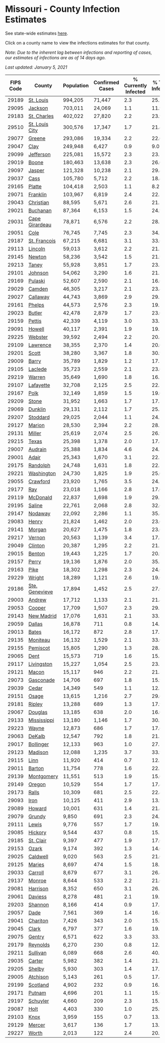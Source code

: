 # Missouri - County Infection Estimates

See state-wide estimates [here](/infections/us-mo).

Click on a county name to view the infections estimates for that county.

*Note: Due to the inherent lag between infections and reporting of cases, our estimates of infections are as of 14 days ago.*

*Last updated: January 5, 2021*

|   FIPS Code |                           County |   Population |   Confirmed Cases |   % Currently Infected |   % Total Infected |
|-------------|----------------------------------|--------------|-------------------|------------------------|--------------------|
|       29189 |           [St. Louis](st.-louis) |      994,205 |            71,447 |                    2.3 |               25.5 |
|       29095 |               [Jackson](jackson) |      703,011 |            24,069 |                    1.1 |               11.9 |
|       29183 |       [St. Charles](st.-charles) |      402,022 |            27,820 |                    2.2 |               23.9 |
|       29510 | [St. Louis City](st.-louis-city) |      300,576 |            17,347 |                    1.7 |               21.4 |
|       29077 |                 [Greene](greene) |      293,086 |            19,334 |                    2.2 |               22.0 |
|       29047 |                     [Clay](clay) |      249,948 |             6,427 |                    0.9 |                9.0 |
|       29099 |           [Jefferson](jefferson) |      225,081 |            15,572 |                    2.3 |               23.7 |
|       29019 |                   [Boone](boone) |      180,463 |            13,638 |                    2.3 |               26.0 |
|       29097 |                 [Jasper](jasper) |      121,328 |            10,238 |                    2.1 |               29.4 |
|       29037 |                     [Cass](cass) |      105,780 |             5,712 |                    2.2 |               18.4 |
|       29165 |                 [Platte](platte) |      104,418 |             2,503 |                    1.1 |                8.2 |
|       29071 |             [Franklin](franklin) |      103,967 |             6,819 |                    2.4 |               22.1 |
|       29043 |           [Christian](christian) |       88,595 |             5,671 |                    2.6 |               21.1 |
|       29021 |             [Buchanan](buchanan) |       87,364 |             6,153 |                    1.5 |               24.9 |
|       29031 | [Cape Girardeau](cape-girardeau) |       78,871 |             6,576 |                    2.2 |               28.5 |
|       29051 |                     [Cole](cole) |       76,745 |             7,745 |                    2.3 |               34.2 |
|       29187 |     [St. Francois](st.-francois) |       67,215 |             6,681 |                    3.1 |               33.6 |
|       29113 |               [Lincoln](lincoln) |       59,013 |             3,612 |                    2.2 |               21.1 |
|       29145 |                 [Newton](newton) |       58,236 |             3,542 |                    1.5 |               21.9 |
|       29213 |                   [Taney](taney) |       55,928 |             3,851 |                    1.7 |               23.3 |
|       29101 |               [Johnson](johnson) |       54,062 |             3,290 |                    1.6 |               21.2 |
|       29169 |               [Pulaski](pulaski) |       52,607 |             2,590 |                    2.1 |               16.6 |
|       29029 |                 [Camden](camden) |       46,305 |             3,217 |                    2.1 |               23.4 |
|       29027 |             [Callaway](callaway) |       44,743 |             3,869 |                    2.9 |               29.2 |
|       29161 |                 [Phelps](phelps) |       44,573 |             2,576 |                    2.3 |               19.1 |
|       29023 |                 [Butler](butler) |       42,478 |             2,879 |                    1.7 |               23.0 |
|       29159 |                 [Pettis](pettis) |       42,339 |             4,119 |                    3.0 |               33.1 |
|       29091 |                 [Howell](howell) |       40,117 |             2,391 |                    1.9 |               19.5 |
|       29225 |               [Webster](webster) |       39,592 |             2,494 |                    2.2 |               20.8 |
|       29109 |             [Lawrence](lawrence) |       38,355 |             2,370 |                    1.4 |               20.6 |
|       29201 |                   [Scott](scott) |       38,280 |             3,367 |                    1.8 |               30.9 |
|       29009 |                   [Barry](barry) |       35,789 |             1,829 |                    1.2 |               17.5 |
|       29105 |               [Laclede](laclede) |       35,723 |             2,559 |                    2.1 |               23.6 |
|       29219 |                 [Warren](warren) |       35,649 |             1,690 |                    1.8 |               16.2 |
|       29107 |           [Lafayette](lafayette) |       32,708 |             2,125 |                    2.5 |               22.1 |
|       29167 |                     [Polk](polk) |       32,149 |             1,859 |                    1.5 |               19.0 |
|       29209 |                   [Stone](stone) |       31,952 |             1,663 |                    1.7 |               17.3 |
|       29069 |               [Dunklin](dunklin) |       29,131 |             2,112 |                    1.7 |               25.3 |
|       29207 |             [Stoddard](stoddard) |       29,025 |             2,044 |                    1.1 |               24.5 |
|       29127 |                 [Marion](marion) |       28,530 |             2,394 |                    2.2 |               28.5 |
|       29131 |                 [Miller](miller) |       25,619 |             2,074 |                    2.5 |               26.9 |
|       29215 |                   [Texas](texas) |       25,398 |             1,378 |                    2.0 |               17.8 |
|       29007 |               [Audrain](audrain) |       25,388 |             1,834 |                    4.6 |               24.5 |
|       29001 |                   [Adair](adair) |       25,343 |             1,670 |                    3.1 |               22.5 |
|       29175 |             [Randolph](randolph) |       24,748 |             1,631 |                    1.8 |               22.2 |
|       29221 |         [Washington](washington) |       24,730 |             1,825 |                    1.9 |               25.0 |
|       29055 |             [Crawford](crawford) |       23,920 |             1,765 |                    3.5 |               24.5 |
|       29177 |                       [Ray](ray) |       23,018 |             1,166 |                    2.8 |               17.0 |
|       29119 |             [McDonald](mcdonald) |       22,837 |             1,698 |                    1.9 |               29.5 |
|       29195 |                 [Saline](saline) |       22,761 |             2,068 |                    2.8 |               32.6 |
|       29147 |               [Nodaway](nodaway) |       22,092 |             2,286 |                    1.1 |               35.8 |
|       29083 |                   [Henry](henry) |       21,824 |             1,462 |                    2.0 |               23.0 |
|       29141 |                 [Morgan](morgan) |       20,627 |             1,475 |                    1.8 |               23.6 |
|       29217 |                 [Vernon](vernon) |       20,563 |             1,139 |                    3.4 |               17.8 |
|       29049 |               [Clinton](clinton) |       20,387 |             1,295 |                    2.2 |               21.1 |
|       29015 |                 [Benton](benton) |       19,443 |             1,225 |                    1.7 |               20.9 |
|       29157 |                   [Perry](perry) |       19,136 |             1,876 |                    2.0 |               35.3 |
|       29163 |                     [Pike](pike) |       18,302 |             1,298 |                    2.3 |               24.6 |
|       29229 |                 [Wright](wright) |       18,289 |             1,121 |                    2.6 |               19.6 |
|       29186 | [Ste. Genevieve](ste.-genevieve) |       17,894 |             1,452 |                    2.5 |               27.6 |
|       29003 |                 [Andrew](andrew) |       17,712 |             1,133 |                    2.1 |               21.4 |
|       29053 |                 [Cooper](cooper) |       17,709 |             1,507 |                    2.3 |               29.2 |
|       29143 |         [New Madrid](new-madrid) |       17,076 |             1,631 |                    2.1 |               33.2 |
|       29059 |                 [Dallas](dallas) |       16,878 |               711 |                    0.8 |               14.2 |
|       29013 |                   [Bates](bates) |       16,172 |               872 |                    2.8 |               17.7 |
|       29135 |             [Moniteau](moniteau) |       16,132 |             1,529 |                    2.1 |               33.0 |
|       29155 |             [Pemiscot](pemiscot) |       15,805 |             1,290 |                    1.3 |               28.8 |
|       29065 |                     [Dent](dent) |       15,573 |               719 |                    1.6 |               15.3 |
|       29117 |         [Livingston](livingston) |       15,227 |             1,054 |                    2.5 |               23.2 |
|       29121 |                   [Macon](macon) |       15,117 |               946 |                    2.2 |               21.3 |
|       29073 |           [Gasconade](gasconade) |       14,706 |               697 |                    1.8 |               15.9 |
|       29039 |                   [Cedar](cedar) |       14,349 |               549 |                    1.1 |               12.7 |
|       29151 |                   [Osage](osage) |       13,615 |             1,216 |                    2.7 |               29.6 |
|       29181 |                 [Ripley](ripley) |       13,288 |               689 |                    1.3 |               17.9 |
|       29067 |               [Douglas](douglas) |       13,185 |               638 |                    2.0 |               16.0 |
|       29133 |       [Mississippi](mississippi) |       13,180 |             1,146 |                    1.7 |               30.7 |
|       29223 |                   [Wayne](wayne) |       12,873 |               686 |                    1.7 |               17.6 |
|       29063 |                 [DeKalb](dekalb) |       12,547 |               792 |                    1.8 |               21.2 |
|       29017 |           [Bollinger](bollinger) |       12,133 |               963 |                    1.0 |               27.1 |
|       29123 |               [Madison](madison) |       12,088 |             1,235 |                    3.7 |               33.9 |
|       29115 |                     [Linn](linn) |       11,920 |               414 |                    0.7 |               12.2 |
|       29011 |                 [Barton](barton) |       11,754 |               778 |                    1.6 |               22.5 |
|       29139 |         [Montgomery](montgomery) |       11,551 |               513 |                    1.9 |               15.0 |
|       29149 |                 [Oregon](oregon) |       10,529 |               554 |                    1.7 |               17.4 |
|       29173 |                   [Ralls](ralls) |       10,309 |               681 |                    2.5 |               22.4 |
|       29093 |                     [Iron](iron) |       10,125 |               411 |                    2.9 |               13.9 |
|       29089 |                 [Howard](howard) |       10,001 |               631 |                    1.4 |               21.4 |
|       29079 |                 [Grundy](grundy) |        9,850 |               691 |                    2.3 |               24.7 |
|       29111 |                   [Lewis](lewis) |        9,776 |               557 |                    1.7 |               19.2 |
|       29085 |               [Hickory](hickory) |        9,544 |               437 |                    0.8 |               15.2 |
|       29185 |           [St. Clair](st.-clair) |        9,397 |               477 |                    1.9 |               17.0 |
|       29153 |                   [Ozark](ozark) |        9,174 |               392 |                    1.3 |               14.0 |
|       29025 |             [Caldwell](caldwell) |        9,020 |               563 |                    2.5 |               21.0 |
|       29125 |                 [Maries](maries) |        8,697 |               474 |                    1.5 |               18.2 |
|       29033 |               [Carroll](carroll) |        8,679 |               677 |                    3.1 |               26.4 |
|       29137 |                 [Monroe](monroe) |        8,644 |               533 |                    2.2 |               21.0 |
|       29081 |             [Harrison](harrison) |        8,352 |               650 |                    3.1 |               26.2 |
|       29061 |               [Daviess](daviess) |        8,278 |               481 |                    2.1 |               19.2 |
|       29203 |               [Shannon](shannon) |        8,166 |               414 |                    0.9 |               17.3 |
|       29057 |                     [Dade](dade) |        7,561 |               369 |                    1.4 |               16.6 |
|       29041 |             [Chariton](chariton) |        7,426 |               343 |                    2.0 |               15.9 |
|       29045 |                   [Clark](clark) |        6,797 |               377 |                    1.6 |               19.1 |
|       29075 |                 [Gentry](gentry) |        6,571 |               622 |                    3.3 |               33.1 |
|       29179 |             [Reynolds](reynolds) |        6,270 |               230 |                    0.8 |               12.5 |
|       29211 |             [Sullivan](sullivan) |        6,089 |               668 |                    2.6 |               40.1 |
|       29035 |                 [Carter](carter) |        5,982 |               382 |                    1.4 |               21.5 |
|       29205 |                 [Shelby](shelby) |        5,930 |               303 |                    1.4 |               17.3 |
|       29005 |             [Atchison](atchison) |        5,143 |               261 |                    0.5 |               17.8 |
|       29199 |             [Scotland](scotland) |        4,902 |               232 |                    0.9 |               16.7 |
|       29171 |                 [Putnam](putnam) |        4,696 |               201 |                    1.1 |               15.0 |
|       29197 |             [Schuyler](schuyler) |        4,660 |               209 |                    2.3 |               15.2 |
|       29087 |                     [Holt](holt) |        4,403 |               330 |                    1.0 |               25.9 |
|       29103 |                     [Knox](knox) |        3,959 |               155 |                    0.7 |               13.7 |
|       29129 |                 [Mercer](mercer) |        3,617 |               136 |                    1.7 |               13.7 |
|       29227 |                   [Worth](worth) |        2,013 |               122 |                    2.4 |               20.7 |
